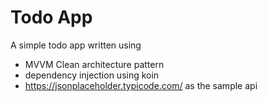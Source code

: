 # Todo App
A simple todo app written using 
- MVVM Clean architecture pattern 
- dependency injection using koin
- https://jsonplaceholder.typicode.com/ as the sample api


